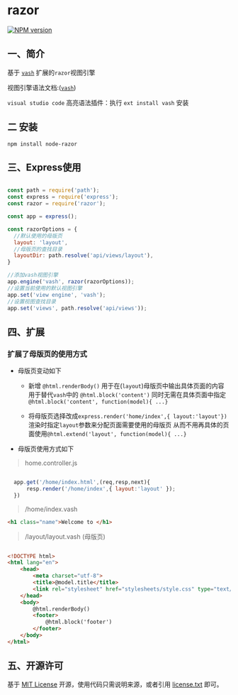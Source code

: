 # razor

[![NPM version][npm-image]][npm-url]

## 一、简介

基于 <a href="https://github.com/kirbysayshi/vash">`vash`</a> 扩展的`razor`视图引擎

视图引擎语法文档:(<a href="https://github.com/kirbysayshi/vash">`vash`</a>)

`visual studio code` 高亮语法插件：执行 `ext install vash` 安装

## 二 安装

`npm install node-razor`

## 三、Express使用

```js

const path = require('path');
const express = require('express');
const razor = require('razor');

const app = express();

const razorOptions = {
  //默认使用的母版页
  layout: 'layout',
  //母版页的查找目录
  layoutDir: path.resolve('api/views/layout'),
}

//添加vash视图引擎
app.engine('vash', razor(razorOptions));
//设置当前使用的默认视图引擎
app.set('view engine', 'vash');
//设置视图查找目录
app.set('views', path.resolve('api/views'));

```

## 四、扩展

### 扩展了母版页的使用方式

* 母版页变动如下

    * 新增 `@html.renderBody()` 用于在(`layout`)母版页中输出具体页面的内容 用于替代`vash`中的 `@html.block('content')` 同时无需在具体页面中指定`@html.block('content', function(model){ ...}` 

    * 将母版页选择改成`express.render('home/index',{ layout:'layout'})` 渲染时指定`layout`参数来分配页面需要使用的母版页 从而不用再具体的页面使用`@html.extend('layout', function(model){ ...}`

* 母版页使用方式如下

> home.controller.js

```js

  app.get('/home/index.html',(req,resp,next){
      resp.render('/home/index',{ layout:'layout' });
  })

```

> /home/index.vash

```html
<h1 class="name">Welcome to </h1>
```

> /layout/layout.vash (母版页)

```html

<!DOCTYPE html>
<html lang="en">
    <head>
        <meta charset="utf-8">
        <title>@model.title</title>
        <link rel="stylesheet" href="stylesheets/style.css" type="text/css" media="screen" charset="utf-8">
    </head>
    <body>
        @html.renderBody()
        <footer>
            @html.block('footer')
        </footer>
    </body>
</html>

```

## 五、开源许可

基于 [MIT License](http://zh.wikipedia.org/wiki/MIT_License) 开源，使用代码只需说明来源，或者引用 [license.txt](https://github.com/sofish/typo.css/blob/master/license.txt) 即可。

[npm-url]: https://www.npmjs.com/package/node-razor
[npm-image]: https://img.shields.io/npm/v/node-razor.svg
